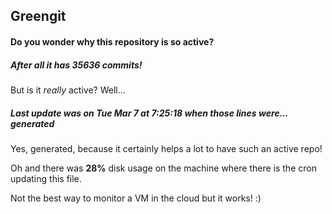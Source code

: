 ## Greengit

#### Do you wonder why this repository is so active?

##### After all it has 35636 commits!

But is it *really* active? Well...

##### Last update was on Tue Mar 7 at 7:25:18 when those lines were... generated

Yes, generated, because it certainly helps a lot to have such an active repo!

Oh and there was **28%** disk usage on the machine
where there is the cron updating this file.

Not the best way to monitor a VM in the cloud but it works! :)

